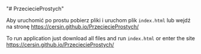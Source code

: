 "# PrzeciecieProstych" 

Aby uruchomić po prostu pobierz pliki i uruchom plik
`index.html`
lub wejdź na stronę 
https://cersin.github.io/PrzeciecieProstych/

To run application just download all files and run
`index.html`
or enter the site
https://cersin.github.io/PrzeciecieProstych/

